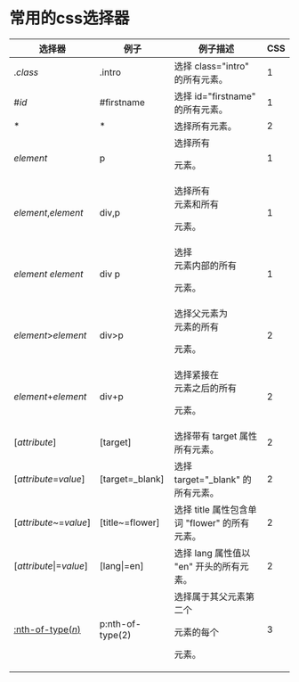 
常用的css选择器
===

| 选择器                                                       | 例子             | 例子描述                                         | CSS  |
| ------------------------------------------------------------ | ---------------- | ------------------------------------------------ | ---- |
| .*class*                                                     | .intro           | 选择 class="intro" 的所有元素。                  | 1    |
| #*id*                                                        | #firstname       | 选择 id="firstname" 的所有元素。                 | 1    |
| *                                                            | *                | 选择所有元素。                                   | 2    |
| *element*                                                    | p                | 选择所有 <p> 元素。                              | 1    |
| *element*,*element*                                          | div,p            | 选择所有 <div> 元素和所有 <p> 元素。             | 1    |
| *element* *element*                                          | div p            | 选择 <div> 元素内部的所有 <p> 元素。             | 1    |
| *element*>*element*                                          | div>p            | 选择父元素为 <div> 元素的所有 <p> 元素。         | 2    |
| *element*+*element*                                          | div+p            | 选择紧接在 <div> 元素之后的所有 <p> 元素。       | 2    |
| [*attribute*\]                                               | [target]         | 选择带有 target 属性所有元素。                   | 2    |
| [*attribute*=*value*\]                                       | [target=_blank]  | 选择 target="_blank" 的所有元素。                | 2    |
| [*attribute*~=*value*\]                                      | [title~=flower]  | 选择 title 属性包含单词 "flower" 的所有元素。    | 2    |
| [*attribute*\|=*value*\]                                     | [lang\|=en]      | 选择 lang 属性值以 "en" 开头的所有元素。         | 2    |
| [:nth-of-type(*n*)](http://www.w3school.com.cn/cssref/selector_nth-of-type.asp) | p:nth-of-type(2) | 选择属于其父元素第二个 <p> 元素的每个 <p> 元素。 | 3    |



